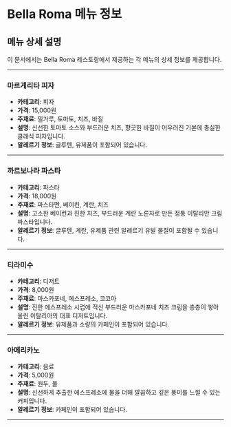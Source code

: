 # Bella Roma 메뉴 정보

## 메뉴 상세 설명

이 문서에서는 Bella Roma 레스토랑에서 제공하는 각 메뉴의 상세 정보를 제공합니다.

---

### 마르게리타 피자

-   **카테고리**: 피자
-   **가격**: 15,000원
-   **주재료**: 밀가루, 토마토, 치즈, 바질
-   **설명**: 신선한 토마토 소스와 부드러운 치즈, 향긋한 바질이 어우러진 기본에 충실한 클래식 피자입니다.
-   **알레르기 정보**: 글루텐, 유제품이 포함되어 있습니다.

---

### 까르보나라 파스타

-   **카테고리**: 파스타
-   **가격**: 18,000원
-   **주재료**: 파스타면, 베이컨, 계란, 치즈
-   **설명**: 고소한 베이컨과 진한 치즈, 부드러운 계란 노른자로 만든 정통 이탈리안 크림 파스타입니다.
-   **알레르기 정보**: 글루텐, 계란, 유제품 관련 알레르기 유발 물질이 포함될 수 있습니다.

---

### 티라미수

-   **카테고리**: 디저트
-   **가격**: 8,000원
-   **주재료**: 마스카포네, 에스프레소, 코코아
-   **설명**: 진한 에스프레소 시럽에 적신 부드러운 마스카포네 치즈 크림을 층층이 쌓아 올린 이탈리아의 대표 디저트입니다.
-   **알레르기 정보**: 유제품과 소량의 카페인이 포함되어 있습니다.

---

### 아메리카노

-   **카테고리**: 음료
-   **가격**: 5,000원
-   **주재료**: 원두, 물
-   **설명**: 신선하게 추출한 에스프레소에 물을 더해 깔끔하고 깊은 풍미를 느낄 수 있는 커피입니다.
-   **알레르기 정보**: 카페인이 포함되어 있습니다.

---